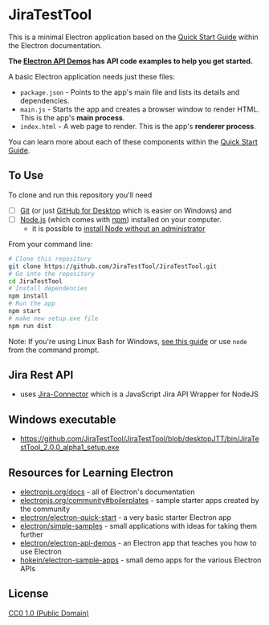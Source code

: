 # JiraTestTool

This is a minimal Electron application based on the [Quick Start Guide](https://electronjs.org/docs/tutorial/quick-start) within the Electron documentation.

**The [Electron API Demos](https://electronjs.org/#get-started) has API code examples to help you get started.**

A basic Electron application needs just these files:

- `package.json` - Points to the app's main file and lists its details and dependencies.
- `main.js` - Starts the app and creates a browser window to render HTML. This is the app's **main process**.
- `index.html` - A web page to render. This is the app's **renderer process**.

You can learn more about each of these components within the [Quick Start Guide](https://electronjs.org/docs/tutorial/quick-start).

## To Use

To clone and run this repository you'll need 
- [ ] [Git](https://git-scm.com) (or just [GitHub for Desktop](https://desktop.github.com/) which is easier on Windows) and 
- [ ] [Node.js](https://nodejs.org/en/download/) (which comes with [npm](http://npmjs.com)) installed on your computer. 
  - it is possible to [install Node without an administrator](https://stackoverflow.com/q/37029089/5411712)

From your command line:

```bash
# Clone this repository
git clone https://github.com/JiraTestTool/JiraTestTool.git
# Go into the repository
cd JiraTestTool
# Install dependencies
npm install
# Run the app
npm start
# make new setup.exe file
npm run dist
```

Note: If you're using Linux Bash for Windows, [see this guide](https://www.howtogeek.com/261575/how-to-run-graphical-linux-desktop-applications-from-windows-10s-bash-shell/) or use `node` from the command prompt.


## Jira Rest API
* uses [Jira-Connector](https://github.com/floralvikings/jira-connector) which is a JavaScript Jira API Wrapper for NodeJS

## Windows executable
* https://github.com/JiraTestTool/JiraTestTool/blob/desktopJTT/bin/JiraTestTool_2.0.0_alpha1_setup.exe

## Resources for Learning Electron

- [electronjs.org/docs](https://electronjs.org/docs) - all of Electron's documentation
- [electronjs.org/community#boilerplates](https://electronjs.org/community#boilerplates) - sample starter apps created by the community
- [electron/electron-quick-start](https://github.com/electron/electron-quick-start) - a very basic starter Electron app
- [electron/simple-samples](https://github.com/electron/simple-samples) - small applications with ideas for taking them further
- [electron/electron-api-demos](https://github.com/electron/electron-api-demos) - an Electron app that teaches you how to use Electron
- [hokein/electron-sample-apps](https://github.com/hokein/electron-sample-apps) - small demo apps for the various Electron APIs

## License

[CC0 1.0 (Public Domain)](LICENSE.md)

